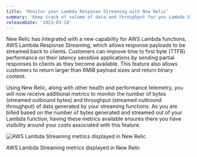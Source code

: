 ```yaml
---
title: 'Monitor your Lambda Response Streaming with New Relic'
summary: 'Keep track of volume of data and throughput for you Lambda Streaming function and prevent unexpected overages '
releaseDate: '2023-03-28'
---
```



New Relic has integrated with a new capability for AWS Lambda functions, AWS Lambda Response Streaming, which allows response payloads to be streamed back to clients. Customers can improve time to first byte (TTFB) performance on their latency sensitive applications by sending partial responses to clients as they become available. This feature also allows customers to return larger than 6MiB payload sizes and return binary content.
 
Using New Relic, along with other health and performance telemetry, you will now receive additional metrics to monitor the number of bytes (streamed outbound bytes) and throughput (streamed outbound throughput) of data generated by your streaming functions. As you are billed based on the number of bytes generated and streamed out of your Lambda function, having these metrics available ensures there you have visibility around your costs associated with this feature.

![AWS Lambda Streaming metrics displayed in New Relic](./images/LambdaStreaming.png "AWS Lambda Streaming metrics displayed in New Relic")
<figcaption>AWS Lambda Streaming metrics displayed in New Relic</figcaption>

